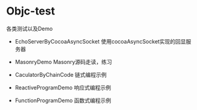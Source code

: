 # Objc-test
各类测试以及Demo

- EchoServerByCocoaAsyncSocket
使用cocoaAsyncSocket实现的回显服务器

- MasonryDemo
Masonry源码走读，练习

- CaculatorByChainCode
链式编程示例

- ReactiveProgramDemo
响应式编程示例

- FunctionProgramDemo
函数式编程示例

